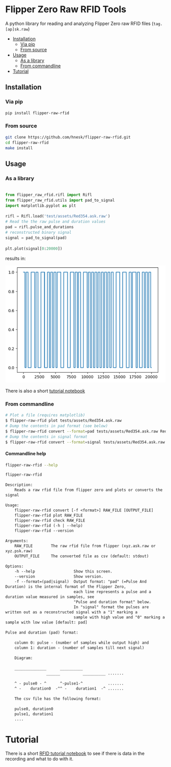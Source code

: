 # Flipper Zero Raw RFID Tools

A python library for reading and analyzing Flipper Zero raw RFID files (`tag.[ap]sk.raw`)
 * [Installation](#installation)
    * [Via pip](#via-pip)
    * [From source](#from-source)
 * [Usage](#usage)
   * [As a library](#as-a-library)
   * [From commandline](#from-commandline)
 * [Tutorial](#tutorial)
 
## Installation

### Via pip

```bash
pip install flipper-raw-rfid
```

### From source
```bash
git clone https://github.com/hnesk/flipper-raw-rfid.git 
cd flipper-raw-rfid
make install
```


## Usage

### As a library

``` python

from flipper_raw_rfid.rifl import Rifl
from flipper_raw_rfid.utils import pad_to_signal
import matplotlib.pyplot as plt 

rifl = Rifl.load('test/assets/Red354.ask.raw')
# Read the the raw pulse and duration values
pad = rifl.pulse_and_durations
# reconstructed binary signal
signal = pad_to_signal(pad)

plt.plot(signal[0:20000])

```

results in: 

![Plot of the RFID signal with matplotlib](docs/signal-plot.png)


There is also a short [tutorial notebook](docs/rifl-tutorial-1.ipynb)

### From commandline

``` bash
# Plot a file (requires matplotlib)
$ flipper-raw-rfid plot tests/assets/Red354.ask.raw
# Dump the contents in pad format (see below) 
$ flipper-raw-rfid convert --format=pad tests/assets/Red354.ask.raw Red354.pad.csv
# Dump the contents in signal format
$ flipper-raw-rfid convert --format=signal tests/assets/Red354.ask.raw Red354.signal.csv
```

#### Commandline help
```bash
flipper-raw-rfid --help
```
```
flipper-raw-rfid 

Description:
    Reads a raw rfid file from flipper zero and plots or converts the signal

Usage:
    flipper-raw-rfid convert [-f <format>] RAW_FILE [OUTPUT_FILE]
    flipper-raw-rfid plot RAW_FILE
    flipper-raw-rfid check RAW_FILE
    flipper-raw-rfid (-h | --help)
    flipper-raw-rfid --version

Arguments:
    RAW_FILE        The raw rfid file from flipper (xyz.ask.raw or xyz.psk.raw)
    OUTPUT_FILE     The converted file as csv (default: stdout)

Options:
    -h --help                 Show this screen.
    --version                 Show version.
    -f --format=(pad|signal)  Output format: "pad" (=Pulse And Duration) is the internal format of the Flipper Zero,
                              each line represents a pulse and a duration value measured in samples, see
                              "Pulse and duration format" below.
                              In "signal" format the pulses are written out as a reconstructed signal with a "1" marking a
                              sample with high value and "0" marking a sample with low value [default: pad]

Pulse and duration (pad) format:

    column 0: pulse - (number of samples while output high) and
    column 1: duration - (number of samples till next signal)

    Diagram:

    ______________      __________
                  ______          __________ .......

    ^ - pulse0 - ^      ^-pulse1-^           .......
    ^ -    duration0  -^^ -    duration1  -^ .......

    The csv file has the following format:

    pulse0, duration0
    pulse1, duration1
    ....
``` 

# Tutorial

There is a short [RFID tutorial notebook](docs/rifl-tutorial-1.ipynb) to see if there is data in the recording and what to do with it.
